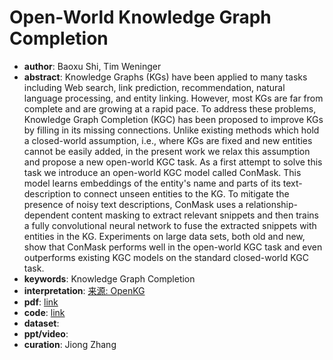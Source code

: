 # Open-World Knowledge Graph Completion
* **author**: Baoxu Shi, Tim Weninger
* **abstract**: Knowledge Graphs (KGs) have been applied to many tasks including Web search, link prediction, recommendation, natural language processing, and entity linking. However, most KGs are far from complete and are growing at a rapid pace. To address these problems, Knowledge Graph Completion (KGC) has been proposed to improve KGs by filling in its missing connections. Unlike existing methods which hold a closed-world assumption, i.e., where KGs are fixed and new entities cannot be easily added, in the present work we relax this assumption and propose a new open-world KGC task. As a first attempt to solve this task we introduce an open-world KGC model called ConMask. This model learns embeddings of the entity's name and parts of its text-description to connect unseen entities to the KG. To mitigate the presence of noisy text descriptions, ConMask uses a relationship-dependent content masking to extract relevant snippets and then trains a fully convolutional neural network to fuse the extracted snippets with entities in the KG. Experiments on large data sets, both old and new, show that ConMask performs well in the open-world KGC task and even outperforms existing KGC models on the standard closed-world KGC task.
* **keywords**: Knowledge Graph Completion
* **interpretation**: [来源: OpenKG](http://blog.openkg.cn/%E8%AE%BA%E6%96%87%E6%B5%85%E5%B0%9D-open-world-knowledge-graph-completion/)
* **pdf**: [link](https://www.aaai.org/ocs/index.php/AAAI/AAAI18/paper/view/16055/15901)
* **code**: [link](https://github.com/bxshi/ConMask)
* **dataset**:
* **ppt/video**:
* **curation**: Jiong Zhang 
